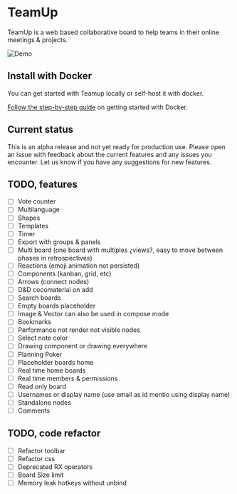 # TeamUp

TeamUp is a web based collaborative board to help teams in their online meetings & projects.

![Demo](https://github.com/juanfran/team-up/blob/main/resources/demo-teamup-new.gif)

## Install with Docker

You can get started with Teamup locally or self-host it with docker.

[Follow the step-by-step guide](./INSTALL.md) on getting started with Docker.

## Current status

This is an alpha release and not yet ready for production use. Please open an issue with feedback about the current features and any issues you encounter. Let us know if you have any suggestions for new features.

## TODO, features

- [ ] Vote counter
- [ ] Multilanguage
- [ ] Shapes
- [ ] Templates
- [ ] Timer
- [ ] Export with groups & panels
- [ ] Multi board (one board with multiples ¿views?, easy to move between phases in retrospectives)
- [ ] Reactions (emoji animation not persisted)
- [ ] Components (kanban, grid, etc)
- [ ] Arrows (connect nodes)
- [ ] D&D cocomaterial on add
- [ ] Search boards
- [ ] Empty boards placeholder
- [ ] Image & Vector can also be used in compose mode
- [ ] Bookmarks
- [ ] Performance not render not visible nodes
- [ ] Select note color
- [ ] Drawing component or drawing everywhere
- [ ] Planning Poker
- [ ] Placeholder boards home
- [ ] Real time home boards
- [ ] Real time members & permissions
- [ ] Read only board
- [ ] Usernames or display name (use email as id mentio using display name)
- [ ] Standalone nodes
- [ ] Comments

## TODO, code refactor

- [ ] Refactor toolbar
- [ ] Refactor css
- [ ] Deprecated RX operators
- [ ] Board Size limit
- [ ] Memory leak hotkeys without unbind
